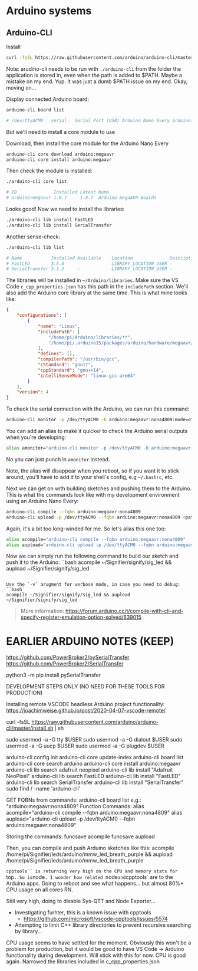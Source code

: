 # Arduino systems



## Arduino-CLI

Install
```bash
curl -fsSL https://raw.githubusercontent.com/arduino/arduino-cli/master/install.sh | BINDIR=~/Arduino sh
```
Note: arudino-cli needs to be run with `./arduino-cli` from the folder the application is stored in, even when the path is added to $PATH. Maybe a mistake on my end. Yup. It was just a dumb $PATH issue on my end. Okay, moving on...

Display connected Arduino board:
```bash
arduino-cli board list

# /dev/ttyACM0   serial   Serial Port (USB) Arduino Nano Every arduino:megaavr:nona4809 arduino:megaavr
```
But we'll need to install a core module to use 

Download, then install the core module for the Arduino Nano Every
```bash
arduino-cli core download arduino:megaavr
arduino-cli core install arduino:megaavr
```

Then check the module is installed:
```bash
./arduino-cli core list

# ID              Installed Latest Name
# arduino:megaavr 1.8.7     1.8.7  Arduino megaAVR Boards
```

Looks good! Now we need to install the libraries:

```bash
./arduino-cli lib install FastLED
./arduino-cli lib install SerialTransfer
```

Another sense-check:
```bash
./arduino-cli lib list

# Name           Installed Available    Location              Description
# FastLED        3.5.0     -            LIBRARY_LOCATION_USER -
# SerialTransfer 3.1.2     -            LIBRARY_LOCATION_USER -
```

The libraries will be installed in `~/Arduino/libraries`. Make sure the VS Code `c_cpp_properties.json` has this path in the `includePath` section. We'll also add the Arduino core library at the same time. This is what mine looks like:

```json
{
    "configurations": [
        {
            "name": "Linux",
            "includePath": [
                "/home/pi/Arduino/libraries/**",
                "/home/pi/.arduino15/packages/arduino/hardware/megaavr/1.8.7/cores/arduino/**"
            ],
            "defines": [],
            "compilerPath": "/usr/bin/gcc",
            "cStandard": "gnu17",
            "cppStandard": "gnu++14",
            "intelliSenseMode": "linux-gcc-arm64"
        }
    ],
    "version": 4
}
```

To check the serial connection with the Arduino, we can run this command:
```bash
arduino-cli monitor -p /dev/ttyACM0 -b arduino:megaavr:nona4809:mode=off
```

You can add an alias to make it quicker to check the Arduino serial outputs when you're developing:
```bash
alias amonitor="arduino-cli monitor -p /dev/ttyACM0 -b arduino:megaavr:nona4809 -c baudrate=38400"
```
No you can just punch in `amonitor` instead.

Note, the alias will disappear when you reboot, so if you want it to stick around, you'll have to add it to your shell's config, e.g `~/.bashrc`, etc.


Next we can get on with building sketches and pushing them to the Arduino. This is what the commands look like with my development environment using an Arduino Nano Every:

```bash
arduino-cli compile --fqbn arduino:megaavr:nona4809
arduino-cli upload -p /dev/ttyACM0 --fqbn arduino:megaavr:nona4809 <path to script>
```

Again, it's a bit too long-winded for me. So let's alias this one too:
```bash
alias acompile="arduino-cli compile --fqbn arduino:megaavr:nona4809"
alias aupload="arduino-cli upload -p /dev/ttyACM0 --fqbn arduino:megaavr:nona4809"
```

Now we can simply run the following command to build our sketch and push it to the Arduino:
``bash
acompile ~/Signifier/signify/sig_led && aupload ~/Signifier/signify/sig_led
```

Use the `-v` arugment for verbose mode, in case you need to debug:
``bash
acompile ~/Signifier/signify/sig_led && aupload ~/Signifier/signify/sig_led
```

> More information: <https://forum.arduino.cc/t/compile-with-cli-and-specify-register-emulation-option-solved/639015>











# EARLIER ARDUINO NOTES (KEEP)

https://github.com/PowerBroker2/pySerialTransfer
https://github.com/PowerBroker2/SerialTransfer

python3 -m pip install pySerialTransfer


DEVELOPMENT STEPS ONLY (NO NEED FOR THESE TOOLS FOR PRODUCTION)

Installing remote VSCODE headless Arduino project functionality:
https://joachimweise.github.io/post/2020-04-07-vscode-remote/

curl -fsSL https://raw.githubusercontent.com/arduino/arduino-cli/master/install.sh | sh

sudo usermod -a -G tty $USER
sudo usermod -a -G dialout $USER
sudo usermod -a -G uucp $USER
sudo usermod -a -G plugdev $USER

arduino-cli config init
arduino-cli core update-index
arduino-cli board list
arduino-cli core search arduino
arduino-cli core install arduino:megaavr
arduino-cli lib search adafruit neopixel
arduino-cli lib install "Adafruit NeoPixel"
arduino-cli lib search FastLED
arduino-cli lib install "FastLED"
arduino-cli lib search SerialTransfer
arduino-cli lib install "SerialTransfer"
sudo find / -name 'arduino-cli'

GET FQBNs from commands:
  arduino-cli board list
      e.g.:
          "arduino:megaavr:nona4809"
Function Commands:
  alias acompile="arduino-cli compile --fqbn arduino:megaavr:nona4809"
  alias aupload="arduino-cli upload -p /dev/ttyACM0 --fqbn arduino:megaavr:nona4809"

Storing the commands:
  funcsave acompile
  funcsave aupload

Then, you can compile and push Arduino sketches like this:
  acompile /home/pi/Signifier/leds/arduino/mmw_led_breath_purple && aupload /home/pi/Signifier/leds/arduino/mmw_led_breath_purple

`cpptools`` is returning very high on the CPU and memory stats for `top`
..So is `node`. I wonder how related `node` and `cpptools` are to the Arduino apps. 
 Going to reboot and see what happens... but almost 80%+ CPU usage on all cores RN.

Still very high, doing to disable Sys-QTT and Node Exporter...
- Investigating furhter, this is a known issue with cpptools
  - https://github.com/microsoft/vscode-cpptools/issues/5574
- Attempting to limit C++ library directories to prevent recursive searching by library...

CPU usage seems to have settled for the moment. Obviously this won't be a problem for production,
but it would be good to have VS Code -> Arduino functionality during development. Will stick with this for now.
CPU is good again. Narrowed the libraries included in c_cpp_properties.json


